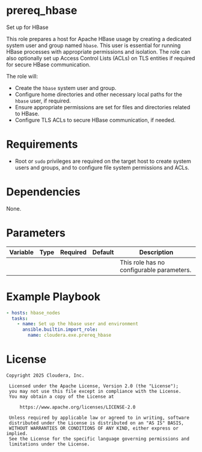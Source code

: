 # prereq_hbase

Set up for HBase

This role prepares a host for Apache HBase usage by creating a dedicated system user and group named `hbase`. This user is essential for running HBase processes with appropriate permissions and isolation. The role can also optionally set up Access Control Lists (ACLs) on TLS entities if required for secure HBase communication.

The role will:
- Create the `hbase` system user and group.
- Configure home directories and other necessary local paths for the `hbase` user, if required.
- Ensure appropriate permissions are set for files and directories related to HBase.
- Configure TLS ACLs to secure HBase communication, if needed.

# Requirements

- Root or `sudo` privileges are required on the target host to create system users and groups, and to configure file system permissions and ACLs.

# Dependencies

None.

# Parameters

| Variable | Type | Required | Default | Description |
| --- | --- | --- | --- | --- |
| | | | | This role has no configurable parameters. |

# Example Playbook

```yaml
- hosts: hbase_nodes
  tasks:
    - name: Set up the hbase user and environment
      ansible.builtin.import_role:
        name: cloudera.exe.prereq_hbase
```

# License

```
Copyright 2025 Cloudera, Inc.

 Licensed under the Apache License, Version 2.0 (the "License");
 you may not use this file except in compliance with the License.
 You may obtain a copy of the License at

     https://www.apache.org/licenses/LICENSE-2.0

 Unless required by applicable law or agreed to in writing, software
 distributed under the License is distributed on an "AS IS" BASIS,
 WITHOUT WARRANTIES OR CONDITIONS OF ANY KIND, either express or implied.
 See the License for the specific language governing permissions and
 limitations under the License.
```
